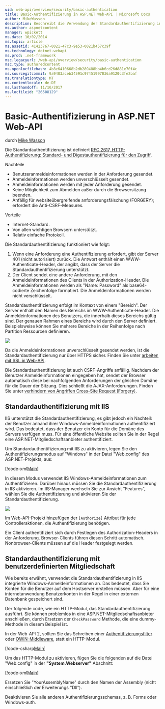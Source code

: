 ```yaml
---
uid: web-api/overview/security/basic-authentication
title: Basic-Authentifizierung in ASP.NET Web-API | Microsoft Docs
author: MikeWasson
description: Beschreibt die Verwendung der Standardauthentifizierung in ASP.NET Web-API.
ms.author: aspnetcontent
manager: wpickett
ms.date: 10/02/2014
ms.topic: article
ms.assetid: 41423767-0021-47c3-9e53-0021b457c39f
ms.technology: dotnet-webapi
ms.prod: .net-framework
msc.legacyurl: /web-api/overview/security/basic-authentication
msc.type: authoredcontent
ms.openlocfilehash: 4b8e6410668b2db289488bb4b6cd26d881e70f4c
ms.sourcegitcommit: 9a9483aceb34591c97451997036a9120c3fe2baf
ms.translationtype: MT
ms.contentlocale: de-DE
ms.lasthandoff: 11/10/2017
ms.locfileid: "26508129"
---
```

<a name="basic-authentication-in-aspnet-web-api"></a>Basic-Authentifizierung in ASP.NET Web-API
====================
durch [Mike Wasson](https://github.com/MikeWasson)

Die Standardauthentifizierung ist definiert [RFC 2617, HTTP-Authentifizierung: Standard- und Digestauthentifizierung für den Zugriff](http://www.ietf.org/rfc/rfc2617.txt).

Nachteile

- Benutzeranmeldeinformationen werden in der Anforderung gesendet.
- Anmeldeinformationen werden unverschlüsselt gesendet.
- Anmeldeinformationen werden mit jeder Anforderung gesendet.
- Keine Möglichkeit zum Abmelden außer durch die Browsersitzung beenden.
- Anfällig für websiteübergreifende anforderungsfälschung (FORGERY); erfordert die Anti-CSRF-Measures.

Vorteile

- Internet-Standard.
- Von allen wichtigen Browsern unterstützt.
- Relativ einfache Protokoll.

Die Standardauthentifizierung funktioniert wie folgt:

1. Wenn eine Anforderung eine Authentifizierung erfordert, gibt der Server 401 (nicht autorisiert) zurück. Die Antwort enthält einen WWW-Authenticate-Header, der angibt, dass der Server die Standardauthentifizierung unterstützt.
2. Der Client sendet eine andere Anforderung, mit den Anmeldeinformationen des Clients in der Authorization-Header. Die Anmeldeinformationen werden als "Name: Password" als base64-codierte Zeichenfolge formatiert. Die Anmeldeinformationen werden nicht verschlüsselt.

Standardauthentifizierung erfolgt im Kontext von einem "Bereich". Der Server enthält den Namen des Bereichs im WWW-Authenticate-Header. Die Anmeldeinformationen des Benutzers, die innerhalb dieses Bereichs gültig sind. Der genauen Rahmen eines Bereichs wird durch den Server definiert. Beispielsweise können Sie mehrere Bereiche in der Reihenfolge nach Partition Ressourcen definieren.

![](basic-authentication/_static/image1.png)

Da die Anmeldeinformationen unverschlüsselt gesendet werden, ist die Standardauthentifizierung nur über HTTPS sicher. Finden Sie unter [arbeiten mit SSL in Web-API](working-with-ssl-in-web-api.md).

Die Standardauthentifizierung ist auch CSRF-Angriffe anfällig. Nachdem der Benutzer Anmeldeinformationen eingegeben hat, sendet der Browser automatisch diese bei nachfolgenden Anforderungen der gleichen Domäne für die Dauer der Sitzung. Dies schließt die AJAX-Anforderungen. Finden Sie unter [verhindern von Angriffen Cross-Site Request (Forgery)](preventing-cross-site-request-forgery-csrf-attacks.md).

## <a name="basic-authentication-with-iis"></a>Standardauthentifizierung mit IIS

IIS unterstützt die Standardauthentifizierung, es gibt jedoch ein Nachteil: der Benutzer anhand ihrer Windows-Anmeldeinformationen authentifiziert wird. Das bedeutet, dass der Benutzer ein Konto für die Domäne des Servers verfügen muss. Für eine öffentliche Website sollten Sie in der Regel eine ASP.NET-Mitgliedschaftsanbieter authentifiziert.

Um Standardauthentifizierung mit IIS zu aktivieren, legen Sie den Authentifizierungsmodus auf "Windows" in der Datei "Web.config" des ASP.NET-Projekts, aus:

[!code-xml[Main](basic-authentication/samples/sample1.xml)]

In diesem Modus verwendet IIS Windows-Anmeldeinformationen zum Authentifizieren. Darüber hinaus müssen Sie die Standardauthentifizierung in IIS aktivieren. Im IIS-Manager wechseln Sie zur Ansicht "Features", wählen Sie die Authentifizierung und aktivieren Sie der Standardauthentifizierung.

![](basic-authentication/_static/image2.png)

Im Web-API-Projekt hinzufügen der `[Authorize]` Attribut für jede Controlleraktionen, die Authentifizierung benötigen.

Ein Client authentifiziert sich durch Festlegen des Authorization-Headers in der Anforderung. Browser-Clients führen diesen Schritt automatisch. Nonbrowser-Clients müssen auf die Header festgelegt werden.

## <a name="basic-authentication-with-custom-membership"></a>Standardauthentifizierung mit benutzerdefinierten Mitgliedschaft

Wie bereits erwähnt, verwendet die Standardauthentifizierung in IIS integrierte Windows-Anmeldeinformationen an. Das bedeutet, dass Sie Konten für die Benutzer auf dem Hostserver erstellen müssen. Aber für eine internetanwendung Benutzerkonten in der Regel in einer externen Datenbank gespeichert sind.

Der folgende code, wie ein HTTP-Modul, das Standardauthentifizierung ausführt. Sie können problemlos in eine ASP.NET-Mitgliedschaftsanbieter anschließen, durch Ersetzen der `CheckPassword` Methode, die eine dummy-Methode in diesem Beispiel ist.

In der Web-API 2, sollten Sie das Schreiben einer [Authentifizierungsfilter](authentication-filters.md) oder [OWIN-Middleware](../../../aspnet/overview/owin-and-katana/index.md), statt ein HTTP-Modul.

[!code-csharp[Main](basic-authentication/samples/sample2.cs)]

Um das HTTP-Modul zu aktivieren, fügen Sie die folgenden auf die Datei "Web.config" in der **"System.Webserver"** Abschnitt:

[!code-xml[Main](basic-authentication/samples/sample3.xml?highlight=4)]

Ersetzen Sie "YourAssemblyName" durch den Namen der Assembly (nicht einschließlich der Erweiterungs "Dll").

Deaktivieren Sie alle anderen Authentifizierungsschemas, z. B. Forms oder Windows-auth.
